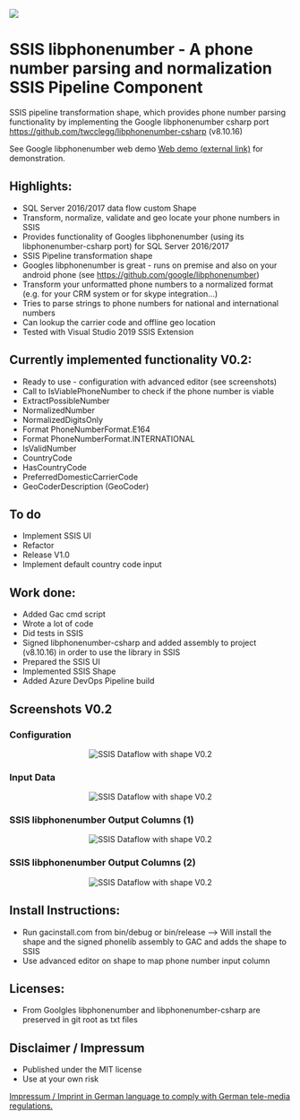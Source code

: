 <img src ="https://dev.azure.com/ich0166/SSIS%20libphonenumber/_apis/build/status/ChrisMayor.SSISlibphonenumber?branchName=master"></img>

# SSIS libphonenumber - A phone number parsing and normalization SSIS Pipeline Component
SSIS pipeline transformation shape, which provides phone number parsing functionality by implementing the Google libphonenumber csharp port https://github.com/twcclegg/libphonenumber-csharp (v8.10.16)

See Google libphonenumber web demo <a href="https://libphonenumber.appspot.com/">Web demo (external link)</a> for demonstration.

## Highlights:
* SQL Server 2016/2017 data flow custom Shape
* Transform, normalize, validate and geo locate your phone numbers in SSIS
* Provides functionality of Googles libphonenumber (using its libphonenumber-csharp port) for SQL Server 2016/2017
* SSIS Pipeline transformation shape
* Googles libphonenumber is great - runs on premise and also on your android phone (see https://github.com/google/libphonenumber)
* Transform your unformatted phone numbers to a normalized format (e.g. for your CRM system or for skype integration...)
* Tries to parse strings to phone numbers for national and international numbers
* Can lookup the carrier code and offline geo location
* Tested with Visual Studio 2019 SSIS Extension

## Currently implemented functionality V0.2:
* Ready to use - configuration with advanced editor (see screenshots)
* Call to IsViablePhoneNumber to check if the phone number is viable
* ExtractPossibleNumber
* NormalizedNumber
* NormalizedDigitsOnly
* Format PhoneNumberFormat.E164
* Format PhoneNumberFormat.INTERNATIONAL
* IsValidNumber
* CountryCode
* HasCountryCode
* PreferredDomesticCarrierCode
* GeoCoderDescription (GeoCoder)

## To do
* Implement SSIS UI
* Refactor
* Release V1.0
* Implement default country code input

## Work done:
* Added Gac cmd script
* Wrote a lot of code
* Did tests in SSIS
* Signed libphonenumber-csharp and added assembly to project (v8.10.16) in order to use the library in SSIS
* Prepared the SSIS UI
* Implemented SSIS Shape
* Added Azure DevOps Pipeline build

## Screenshots V0.2

### Configuration
<p align="center">
  <img src="../master/Screenshots/1_Capture_V0.2-0.JPG" title="SSIS Dataflow with shape V0.2">
</p>

### Input Data
<p align="center">
  <img src="../master/Screenshots/1_Capture_V0.2-1.JPG" title="SSIS Dataflow with shape V0.2">
</p>

### SSIS libphonenumber Output Columns (1)
<p align="center">
  <img src="../master/Screenshots/1_Capture_V0.2-2.JPG" title="SSIS Dataflow with shape V0.2">
</p>

### SSIS libphonenumber Output Columns (2)
<p align="center">
  <img src="../master/Screenshots/1_Capture_V0.2-3.JPG" title="SSIS Dataflow with shape V0.2">
</p>

## Install Instructions:
* Run gacinstall.com from bin/debug or bin/release --> Will install the shape and the signed phonelib assembly to GAC and adds the shape to SSIS
* Use advanced editor on shape to map phone number input column

## Licenses:
* From Goolgles libphonenumber and libphonenumber-csharp are preserved in git root as txt files

## Disclaimer / Impressum

* Published under the MIT license
* Use at your own risk

<a href="https://github.com/ChrisMayor/Impressum">Impressum / Imprint in German language to comply with German tele-media regulations.</a>
